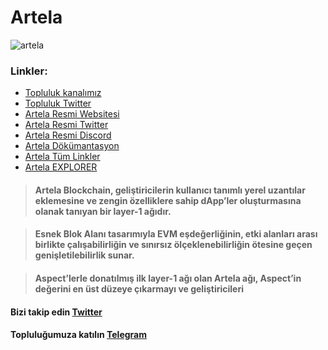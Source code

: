 # Artela

![artela](https://github.com/molla202/Artela/assets/91562185/a7922117-442e-4bbf-b56a-1d11e09670f7)

### Linkler:

* [Topluluk kanalımız](https://t.me/corenodechat)
* [Topluluk Twitter](https://twitter.com/corenodeHQ)
* [Artela Resmi Websitesi](https://artela.network/)
* [Artela Resmi Twitter](https://twitter.com/Artela_Network)
* [Artela Resmi Discord](https://discord.gg/TzmnmuCU)
* [Artela Dökümantasyon](https://docs.artela.network/develop/node/run-full-node)
* [Artela Tüm Linkler](https://linktr.ee/artela_network)
* [Artela EXPLORER](https://test.explorer.ist/artela/staking)

> #### Artela Blockchain, geliştiricilerin kullanıcı tanımlı yerel uzantılar eklemesine ve zengin özelliklere sahip dApp’ler oluşturmasına olanak tanıyan bir layer-1 ağıdır.

> #### Esnek Blok Alanı tasarımıyla EVM eşdeğerliğinin, etki alanları arası birlikte çalışabilirliğin ve sınırsız ölçeklenebilirliğin ötesine geçen genişletilebilirlik sunar.

> #### Aspect’lerle donatılmış ilk layer-1 ağı olan Artela ağı, Aspect’in değerini en üst düzeye çıkarmayı ve geliştiricileri

#### Bizi takip edin [Twitter](https://twitter.com/corenodeHQ)

#### Topluluğumuza katılın [Telegram](https://t.me/corenodechat)
